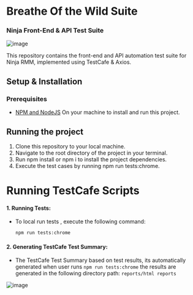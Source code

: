 # Breathe Of the Wild Suite
### Ninja Front-End & API Test Suite

![image](https://github.com/user-attachments/assets/754e1589-e81f-45f7-8b32-96fdab00f48b)

This repository contains the front-end and API automation test suite for Ninja RMM, implemented using TestCafe & Axios.

## Setup & Installation

### Prerequisites

- [NPM and NodeJS](https://nodejs.org/en/download/) On your machine to install and run this project.

## Running the project

1. Clone this repository to your local machine.
2. Navigate to the root directory of the project in your terminal.
3. Run npm install or npm i to install the project dependencies.
5. Execute the test cases by running npm run tests:chrome.


# Running TestCafe Scripts

#### 1. Running Tests:
- To local run tests , execute the following command:
  ```bash
  npm run tests:chrome
  ```
#### 2. Generating TestCafe Test Summary:
- The TestCafe Test Summary based on test results, its automatically generated when user runs `npm run tests:chrome` the results are generated in the following directory path:
`reports/html reports`

![image](https://github.com/user-attachments/assets/3d9414c1-f7a3-4caf-98d7-1a7ee6c49012)
